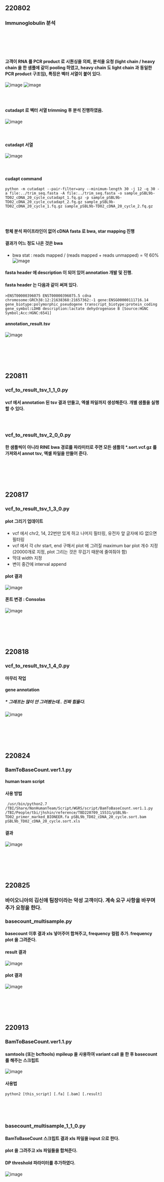 ## 220802
### Immunoglobulin 분석

### <br/><br/><br/>

#### 고객이 RNA 를 PCR product 로 시퀀싱을 의뢰, 분석을 요청 (light chain / heavy chain 을 한 샘플에 같이 pooling 하였고, heavy chain 도 light chain 과 동일한 PCR product 구조임), 특징은 벡터 서열이 붙어 있다.
![image](https://user-images.githubusercontent.com/62974484/182296452-24c6e8c9-9bd9-4519-a852-0e49fb2ec5ea.png)
![image](https://user-images.githubusercontent.com/62974484/182296487-57bdb111-cddb-4cfc-949d-e400a541eb60.png)
### <br/>

#### cutadapt 로 벡터 서열 trimming 후 분석 진행하였음.
![image](https://user-images.githubusercontent.com/62974484/182296816-0ad80504-2b6f-42be-a0e5-0d604af84b58.png)
#### <br/>
#### cutadapt 서열
![image](https://user-images.githubusercontent.com/62974484/182297107-b3169d62-b6b0-4e35-b70c-f15de0cf65c7.png)
#### <br/>
#### cudapt command
```
python -m cutadapt --pair-filter=any --minimum-length 30 -j 12 -q 30 -a file:../trim_seq.fasta -A file:../trim_seq.fasta -o sample_pSBL9b-TD02_cDNA_20_cycle_cutadapt_1.fq.gz -p sample_pSBL9b-TD02_cDNA_20_cycle_cutadapt_2.fq.gz sample_pSBL9b-TD02_cDNA_20_cycle_1.fq.gz sample_pSBL9b-TD02_cDNA_20_cycle_2.fq.gz
```

### <br/>

#### 항체 분석 파이프라인이 없어 cDNA fasta 로 bwa, star mapping 진행
#### 결과가 어느 정도 나온 것은 bwa
- bwa stat : reads mapped / (reads mapped + reads unmapped) = 약 60%
![image](https://user-images.githubusercontent.com/62974484/182296767-0e91634f-d859-4446-ac2c-fd6351a3d947.png)

#### fasta header 에 description 이 되어 있어 annotation 개발 및 진행.
#### fasta header 는 다음과 같이 써져 있다.
```
>ENST00000396075 ENST00000396075.5 cdna chromosome:GRCh38:12:21638368:21657362:-1 gene:ENSG00000111716.14 gene_biotype:polymorphic_pseudogene transcript_biotype:protein_coding gene_symbol:LDHB description:lactate dehydrogenase B [Source:HGNC Symbol;Acc:HGNC:6541]
```
#### annotation_result.tsv
![image](https://user-images.githubusercontent.com/62974484/184080467-9ecafe2a-75d4-41a8-a55b-6fb4b0cc6e65.png)


### <br/><br/><br/>

## 220811
### vcf_to_result_tsv_1_1_0.py
#### vcf 에서 annotation 된 tsv 결과 만들고, 엑셀 파일까지 생성해준다. 개별 샘플을 실행할 수 있다.
### <br/>

### vcf_to_result_tsv_2_0_0.py
#### 한 샘플씩이 아니라 RINE bwa 경로를 파라미터로 주면 모든 샘플의 *.sort.vcf.gz 를 가져와서 annot tsv, 엑셀 파일을 만들어 준다.

### <br/><br/><br/>

## 220817
### vcf_to_result_tsv_1_3_0.py
#### plot 그리기 업데이트
- vcf 에서 chr2, 14, 22번만 있게 하고 나머지 필터링, 유전자 앞 글자에 IG 없으면 필터링
- vcf 에서 각 chr start, end 구해서 plot 에 그려질 maximum bar plot 개수 지정 (20000개로 지정, plot 그리는 것은 무겁기 때문에 줄여줘야 함)
- 막대 width 지정
- 변이 중간에 interval append
#### plot 결과
![image](https://user-images.githubusercontent.com/62974484/184926781-827c4fcd-baac-4395-94fd-68552c4bb1f1.png) <br/>
#### 폰트 변경 : Consolas
![image](https://user-images.githubusercontent.com/62974484/185053832-88fd9844-b5e9-42f7-b059-d213368114b2.png) <br/> 

### <br/><br/><br/>

## 220818
### vcf_to_result_tsv_1_4_0.py
#### 마무리 작업
#### gene annotation
##### * 그래프는 많이 안 그려봤는데.. 진짜 힘들다.
![image](https://user-images.githubusercontent.com/62974484/185264682-53af3350-ad35-4ee4-b662-169992a23a5f.png) <br/>

### <br/><br/><br/>

## 220824
### BamToBaseCount.ver1.1.py
#### human team script
#### 사용 방법
```
 /usr/bin/python2.7 /TBI/Share/NonHumanTeam/Script/WGRS/script/BamToBaseCount.ver1.1.py /TBI/People/tbi/jhshin/reference/TBD220709_15531/pSBL9b-TD02_primer_marked_BIONEER.fa pSBL9b_TD02_cDNA_20_cycle.sort.bam pSBL9b_TD02_cDNA_20_cycle.sort.xls
```
#### 결과
![image](https://user-images.githubusercontent.com/62974484/186429611-dfe7eb49-2c11-423b-b8d0-1d82693eea37.png)

### <br/><br/><br/>

## 220825
### 바이오니아의 김신애 팀장이라는 악성 고객이다. 계속 요구 사항을 바꾸며 추가 요청을 한다.
### basecount_multisample.py
#### basecount 이후 결과 xls 넣어주어 합쳐주고, frequency 컬럼 추가. frequency plot 을 그려준다.
#### result 결과
![image](https://user-images.githubusercontent.com/62974484/186468023-245d530d-eb30-4fc8-a0b5-cb2e59dcbe07.png)
#### plot 결과
![image](https://user-images.githubusercontent.com/62974484/186468089-a2efb206-651a-40e9-aa91-6b51e385b11f.png)

### <br/><br/><br/>

## 220913
### BamToBaseCount.ver1.1.py
#### samtools (또는 bcftools) mpileup 을 사용하여 variant call 을 한 후 basecount 를 해주는 스크립트
![image](https://user-images.githubusercontent.com/62974484/189842220-d0d31b55-ad30-4d46-93bc-cf897507d2ee.png)
#### 사용법
```
python2 [this_script] [.fa] [.bam] [.result]
```

### <br/><br/>

### basecount_multisample_1_1_0.py
#### BamToBaseCount 스크립트 결과 xls 파일을 input 으로 한다.
#### plot 을 그려주고 xls 파일들을 합쳐준다.
#### DP threshold 파라미터를 추가하였다.
![image](https://user-images.githubusercontent.com/62974484/189841848-7d5fc2fd-7e4d-470b-9119-292e7d9e6df2.png)

### <br/><br/><br/>
